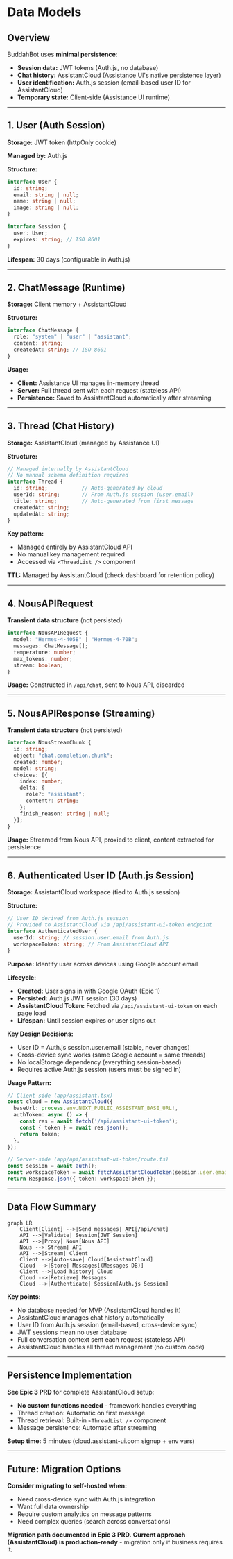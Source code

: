# Data Models

## Overview

BuddahBot uses **minimal persistence**:
- **Session data:** JWT tokens (Auth.js, no database)
- **Chat history:** AssistantCloud (Assistance UI's native persistence layer)
- **User identification:** Auth.js session (email-based user ID for AssistantCloud)
- **Temporary state:** Client-side (Assistance UI runtime)

---

## 1. User (Auth Session)

**Storage:** JWT token (httpOnly cookie)

**Managed by:** Auth.js

**Structure:**
```typescript
interface User {
  id: string;
  email: string | null;
  name: string | null;
  image: string | null;
}

interface Session {
  user: User;
  expires: string; // ISO 8601
}
```

**Lifespan:** 30 days (configurable in Auth.js)

---

## 2. ChatMessage (Runtime)

**Storage:** Client memory + AssistantCloud

**Structure:**
```typescript
interface ChatMessage {
  role: "system" | "user" | "assistant";
  content: string;
  createdAt: string; // ISO 8601
}
```

**Usage:**
- **Client:** Assistance UI manages in-memory thread
- **Server:** Full thread sent with each request (stateless API)
- **Persistence:** Saved to AssistantCloud automatically after streaming

---

## 3. Thread (Chat History)

**Storage:** AssistantCloud (managed by Assistance UI)

**Structure:**
```typescript
// Managed internally by AssistantCloud
// No manual schema definition required
interface Thread {
  id: string;           // Auto-generated by cloud
  userId: string;       // From Auth.js session (user.email)
  title: string;        // Auto-generated from first message
  createdAt: string;
  updatedAt: string;
}
```

**Key pattern:**
- Managed entirely by AssistantCloud API
- No manual key management required
- Accessed via `<ThreadList />` component

**TTL:** Managed by AssistantCloud (check dashboard for retention policy)

---

## 4. NousAPIRequest

**Transient data structure** (not persisted)

```typescript
interface NousAPIRequest {
  model: "Hermes-4-405B" | "Hermes-4-70B";
  messages: ChatMessage[];
  temperature: number;
  max_tokens: number;
  stream: boolean;
}
```

**Usage:** Constructed in `/api/chat`, sent to Nous API, discarded

---

## 5. NousAPIResponse (Streaming)

**Transient data structure** (not persisted)

```typescript
interface NousStreamChunk {
  id: string;
  object: "chat.completion.chunk";
  created: number;
  model: string;
  choices: [{
    index: number;
    delta: {
      role?: "assistant";
      content?: string;
    };
    finish_reason: string | null;
  }];
}
```

**Usage:** Streamed from Nous API, proxied to client, content extracted for persistence

---

## 6. Authenticated User ID (Auth.js Session)

**Storage:** AssistantCloud workspace (tied to Auth.js session)

**Structure:**
```typescript
// User ID derived from Auth.js session
// Provided to AssistantCloud via /api/assistant-ui-token endpoint
interface AuthenticatedUser {
  userId: string; // session.user.email from Auth.js
  workspaceToken: string; // From AssistantCloud API
}
```

**Purpose:** Identify user across devices using Google account email

**Lifecycle:**
- **Created:** User signs in with Google OAuth (Epic 1)
- **Persisted:** Auth.js JWT session (30 days)
- **AssistantCloud Token:** Fetched via `/api/assistant-ui-token` on each page load
- **Lifespan:** Until session expires or user signs out

**Key Design Decisions:**
- User ID = Auth.js session.user.email (stable, never changes)
- Cross-device sync works (same Google account = same threads)
- No localStorage dependency (everything session-based)
- Requires active Auth.js session (users must be signed in)

**Usage Pattern:**
```typescript
// Client-side (app/assistant.tsx)
const cloud = new AssistantCloud({
  baseUrl: process.env.NEXT_PUBLIC_ASSISTANT_BASE_URL!,
  authToken: async () => {
    const res = await fetch('/api/assistant-ui-token');
    const { token } = await res.json();
    return token;
  },
});

// Server-side (app/api/assistant-ui-token/route.ts)
const session = await auth();
const workspaceToken = await fetchAssistantCloudToken(session.user.email);
return Response.json({ token: workspaceToken });
```

---

## Data Flow Summary

```mermaid
graph LR
    Client[Client] -->|Send messages| API[/api/chat]
    API -->|Validate| Session[JWT Session]
    API -->|Proxy| Nous[Nous API]
    Nous -->|Stream| API
    API -->|Stream| Client
    Client -->|Auto-save| Cloud[AssistantCloud]
    Cloud -->|Store| Messages[(Messages DB)]
    Client -->|Load history| Cloud
    Cloud -->|Retrieve| Messages
    Cloud -->|Authenticate| Session[Auth.js Session]
```

**Key points:**
- No database needed for MVP (AssistantCloud handles it)
- AssistantCloud manages chat history automatically
- User ID from Auth.js session (email-based, cross-device sync)
- JWT sessions mean no user database
- Full conversation context sent each request (stateless API)
- AssistantCloud handles all thread management (no custom code)

---

## Persistence Implementation

**See Epic 3 PRD** for complete AssistantCloud setup:
- **No custom functions needed** - framework handles everything
- Thread creation: Automatic on first message
- Thread retrieval: Built-in `<ThreadList />` component
- Message persistence: Automatic after streaming

**Setup time:** 5 minutes (cloud.assistant-ui.com signup + env vars)

---

## Future: Migration Options

**Consider migrating to self-hosted when:**
- Need cross-device sync with Auth.js integration
- Want full data ownership
- Require custom analytics on message patterns
- Need complex queries (search across conversations)

**Migration path documented in Epic 3 PRD.**
**Current approach (AssistantCloud) is production-ready** - migration only if business requires it.
